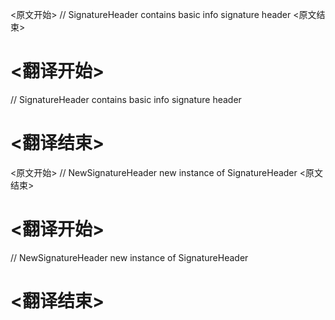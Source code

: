 
<原文开始>
// SignatureHeader contains basic info signature header
<原文结束>

# <翻译开始>
// SignatureHeader contains basic info signature header
# <翻译结束>


<原文开始>
// NewSignatureHeader new instance of SignatureHeader
<原文结束>

# <翻译开始>
// NewSignatureHeader new instance of SignatureHeader
# <翻译结束>

